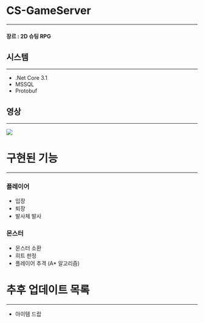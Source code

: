 ﻿# CS-GameServer
***
#### **장르 : 2D 슈팅 RPG**

## 시스템
***
- .Net Core 3.1
- MSSQL
- Protobuf

## 영상
***
<img src="https://github.com/user-attachments/assets/d704d0f2-bd9f-4e6c-bdee-5413d7269b37">

# 구현된 기능
***
### 플레이어
- 입장
- 퇴장
- 발사체 발사

### 몬스터
- 몬스터 소환
- 히트 판정
- 플레이어 추격 (A* 알고리즘)

# 추후 업데이트 목록
***
- 아이템 드랍
